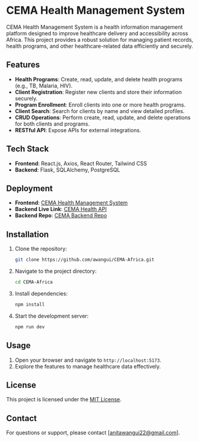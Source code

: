 # CEMA Health Management System
CEMA Health Management System is a health information management platform designed to improve healthcare delivery and accessibility across Africa. This project provides a robust solution for managing patient records, health programs, and other healthcare-related data efficiently and securely.

## Features
- **Health Programs**: Create, read, update, and delete health programs (e.g., TB, Malaria, HIV).
- **Client Registration**: Register new clients and store their information securely.
- **Program Enrollment**: Enroll clients into one or more health programs.
- **Client Search**: Search for clients by name and view detailed profiles.
- **CRUD Operations**: Perform create, read, update, and delete operations for both clients and programs.
- **RESTful API**: Expose APIs for external integrations.

## Tech Stack

- **Frontend**: React.js, Axios, React Router, Tailwind CSS
- **Backend**: Flask, SQLAlchemy, PostgreSQL

## Deployment

- **Frontend**: [CEMA Health Management System](https://cema-health-management-system.netlify.app/)
- **Backend Live Link**: [CEMA Health API](https://cema-health-winl.onrender.com/)
- **Backend Repo**: [CEMA Backend Repo](https://github.com/awangui/health-info-backend)

## Installation

1. Clone the repository:
    ```bash
    git clone https://github.com/awangui/CEMA-Africa.git
    ```
2. Navigate to the project directory:
    ```bash
    cd CEMA-Africa
    ```
3. Install dependencies:
    ```bash
    npm install
    ```
4. Start the development server:
    ```bash
    npm run dev
    ```

## Usage
1. Open your browser and navigate to `http://localhost:5173`.
2. Explore the features to manage healthcare data effectively.

## License

This project is licensed under the [MIT License](LICENSE).

## Contact

For questions or support, please contact [anitawangui22@gmail.com].